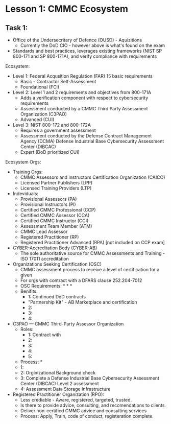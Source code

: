 # Lesson 1: CMMC Ecosystem

## Task 1: 
* Office of the Undersecritary of Defence (OUSD) - Aquizitions
  * Currently the DoD CIO - however above is what's found on the exam
* Standards and best practices, leverages existing frameworks (NIST SP 800-171 and SP 800-171A), and verify compliance with requirements

Ecosystem:
* Level 1: Federal Acqusition Regulation (FAR) 15 basic requirements
  * Basic - Contractor Self-Assessment
  * Foundational (FCI)
* Level 2: Level 1 and 2 requirements and objectives from 800-171A
  * Adds a verification component with respect to cybersecurity requirements
  * Assessment conducted by a CMMC Third Party Assessment Organization (C3PAO)
  * Advanced (CUI)
* Level 3: NIST 800-172 and 800-172A
  * Requires a government assessment
  * Assessment conducted by the Defense Contract Management Agency (DCMA) Defense Industrial Base Cybersecurity Assessment Center (DIBCAC)
  * Expert (DoD prioritized CUI)

Ecosystem Orgs:
* Training Orgs:
  * CMMC Assessors and Instructors Certification Organization (CAICO)
  * Licensed Partner Publishers (LPP)
  * Licensed Training Providers (LTP)
* Indeviduals:
  * Provisional Assessors (PA)
  * Provisional Instructors (Pl)
  * Certified CMMC Professional (CCP)
  * Certified CMMC Assessor (CCA)
  * Certified CMMC Instructor (CCI)
  * Assessment Team Member (ATM)
  * CMMC Lead Assessor
  * Registered Practitioner (RP)
  * Registered Practitioner Advanced (RPA) [not included on CCP exam]
* CYBER-Accreditation Body (CYBER-AB)
  * The sole authoritative source for CMMC Assessments and Training - ISO 17011 accreditation
* Organizations Seeking Certification (OSC)
  * CMMC assessment process to receive a level of certification for a given
  * For orgs with contract with a DFARS clause 252.204-7012
  * OSC Requirements:
    * 
    * 
    * 
  * Benifits:
    * 1: Continued DoD contracts
    * "Partnership Kit" - AB Marketplace and certification
    * 2:
    * 3:
    * 4:
* C3PAO — CMMC Third-Party Assessor Organization
  * Roles:
    * 1: Contract with
    * 2:
    * 3:
    * 4:
    * 5:
  * Process:
    * 
  * 1:
  * 2: Orginizational Background check
  * 3: Complete a Defense Industrial Base Cybersecurity Assessment Center (DIBCAC) Level 2 assessment
  * 4: Assessment Data Storage Infrastructure
* Registered Practitioner Organization (RPO):
  * Less crediable - Aware, registered, targeted, trusted.
  * Is there to provide advice, consulting, and recomendations to clients. 
  * Deliver non-certified CMMC advice and consulting services
  * Process: Apply, Train, code of conduct, registeration complete.
